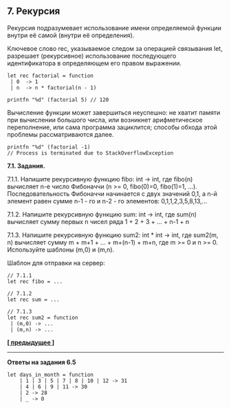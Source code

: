 ## 7. Рекурсия

Рекурсия подразумевает использование имени определяемой функции внутри её самой (внутри её определения).

Ключевое слово rec, указываемое следом за операцией связывания let, разрешает (рекурсивное) использование последующего идентификатора в определяющем его правом выражении.

```
let rec factorial = function 
 | 0  -> 1
 | n  -> n * factorial(n - 1)

printfn "%d" (factorial 5) // 120
```

Вычисление функции может завершиться неуспешно: не хватит памяти при вычислении большого числа, или возникнет арифметическое переполнение, или сама программа зациклится; способы обхода этой проблемы рассматриваются далее.

```
printfn "%d" (factorial -1)
// Process is terminated due to StackOverflowException
```

**7.1. Задания.**

7.1.1. Напишите рекурсивную функцию fibo: int -> int, где fibo(n) вычисляет n-е число Фибоначчи (n >= 0, fibo(0)=0, fibo(1)=1, ...). Последовательность Фибоначчи начинается с двух значений 0,1, а n-й элемент равен сумме n-1 - го и n-2 - го элементов: 0,1,1,2,3,5,8,13,...

7.1.2. Напишите рекурсивную функцию sum: int -> int, где sum(n) вычисляет сумму первых n чисел ряда 1 + 2 + 3 + ... + n-1 + n

7.1.3. Напишите рекурсивную функцию sum2: int * int -> int, где sum2(m, n) вычисляет сумму m + m+1 + ... + m+(n-1) + m+n, где m >= 0 и n >= 0.
Используйте шаблоны (m,0) и (m,n).

Шаблон для отправки на сервер:

```
// 7.1.1
let rec fibo = ...

// 7.1.2
let rec sum = ...

// 7.1.3
let rec sum2 = function 
 | (m,0) -> ... 
 | (m,n) -> ...
```

**[[ предыдущее ]](https://skillsmart.ru/fp/fsh/c87d719a8e.html)**

---

**Ответы на задания 6.5**

```
let days_in_month = function 
    | 1 | 3 | 5 | 7 | 8 | 10 | 12 -> 31
    | 4 | 6 | 9 | 11 -> 30
    | 2 -> 28
    | _ -> 0
```
